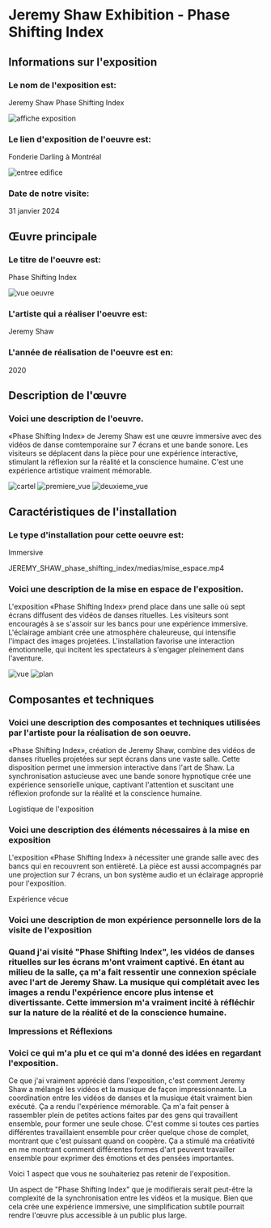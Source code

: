 # Jeremy Shaw Exhibition - Phase Shifting Index 

<h2>Informations sur l'exposition</h2>

<h3> Le nom de l'exposition est: </h3>
  <p>Jeremy Shaw Phase Shifting Index</p>

![affiche exposition](medias/affiche_exposition.jpg)

  <h3> Le lien d'exposition de l'oeuvre est: </h3>
<p>Fonderie Darling à Montréal</p>

![entree edifice](medias/entree_edifice.png)

<h3>Date de notre visite:</h3>
<p>31 janvier 2024</p>

## Œuvre principale 

<h3> Le titre de l'oeuvre est: </h3>
  <p> Phase Shifting Index </p>
  
![vue oeuvre](medias/vue_oeuvre.png)

<h3>L'artiste qui a réaliser l'oeuvre est:</h3>
  <p>Jeremy Shaw</p>
  
<h3>L'année de réalisation de l'oeuvre est en:</h3>
<p>2020</p>

## Description de l'œuvre 

<h3> Voici une description de l'oeuvre. </h3> 

<p> «Phase Shifting Index» de Jeremy Shaw est une œuvre immersive avec des vidéos de danse comtemporaine sur 7 écrans et une bande sonore. Les visiteurs se déplacent dans la pièce pour une expérience interactive, stimulant la réflexion sur la réalité et la conscience humaine. C'est une expérience artistique vraiment mémorable.</p>

![cartel](medias/cartel.png)
![premiere_vue](medias/premiere_vue.png)
![deuxieme_vue](medias/deuxieme_vue.png)

## Caractéristiques de l'installation 

<h3> Le type d'installation pour cette oeuvre est: </h3>
  <p> Immersive </p>

  JEREMY_SHAW_phase_shifting_index/medias/mise_espace.mp4
   
<h3> Voici une description de la mise en espace de l'exposition. </h3> 

<p> L'exposition «Phase Shifting Index» prend place dans une salle où sept écrans diffusent des vidéos de danses rituelles. Les visiteurs sont encouragés à se s'assoir sur les bancs pour une expérience immersive. L'éclairage ambiant crée une atmosphère chaleureuse, qui intensifie l'impact des images projetées. L'installation favorise une interaction émotionnelle, qui incitent les spectateurs à s'engager pleinement dans l'aventure. </p>

![vue](medias/vue_oeuvre.png)
![plan](medias/plan_exposition.png)

## Composantes et techniques 

<h3> Voici une description des composantes et techniques utilisées par l'artiste pour la réalisation de son oeuvre. </h3>

<p> «Phase Shifting Index», création de Jeremy Shaw, combine des vidéos de danses rituelles projetées sur sept écrans dans une vaste salle. Cette disposition permet une immersion interactive dans l'art de Shaw. La synchronisation astucieuse avec une bande sonore hypnotique crée une expérience sensorielle unique, captivant l'attention et suscitant une réflexion profonde sur la réalité et la conscience humaine. </p

## Logistique de l'exposition 

<h3> Voici une description des éléments nécessaires à la mise en exposition </h3>

<p>L'exposition «Phase Shifting Index» à nécessiter une grande salle avec des bancs qui en recouvrent son entièreté. La pièce est aussi accompagnés par une projection sur 7 écrans, un bon système audio et un éclairage approprié pour l'exposition.</p

## Expérience vécue 

<h3> Voici une description de mon expérience personnelle lors de la visite de l'exposition <h3>

<p> Quand j'ai visité "Phase Shifting Index", les vidéos de danses rituelles sur les écrans m'ont vraiment captivé. En étant au milieu de la salle, ça m'a fait ressentir une connexion spéciale avec l'art de Jeremy Shaw. La musique qui complétait avec les images a rendu l'expérience encore plus intense et divertissante. Cette immersion m'a vraiment incité à réfléchir sur la nature de la réalité et de la conscience humaine.</p

##  Impressions et Réflexions 

<h3> Voici ce qui m'a plu et ce qui m'a donné des idées en regardant l'exposition. </h3>

<p> Ce que j'ai vraiment apprécié dans l'exposition, c'est comment Jeremy Shaw a mélangé les vidéos et la musique de façon impressionnante. La coordination entre les vidéos de danses et la musique était vraiment bien exécuté. Ça a rendu l'expérience mémorable.
Ça m'a fait penser à rassembler plein de petites actions faites par des gens qui travaillent ensemble, pour former une seule chose. C'est comme si toutes ces parties différentes travaillaient ensemble pour créer quelque chose de complet, montrant que c'est puissant quand on coopère. Ça a stimulé ma créativité en me montrant comment différentes formes d'art peuvent travailler ensemble pour exprimer des émotions et des pensées importantes.</p

<h4> Voici 1 aspect que vous ne souhaiteriez pas retenir de l'exposition. </h4> 

<p>Un aspect de "Phase Shifting Index" que je modifierais serait peut-être la complexité de la synchronisation entre les vidéos et la musique. Bien que cela crée une expérience immersive, une simplification subtile pourrait rendre l'œuvre plus accessible à un public plus large.</p
